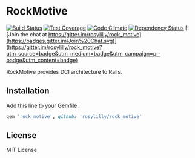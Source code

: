# RockMotive

[![Build Status](https://travis-ci.org/rosylilly/rock_motive.svg?branch=master)](https://travis-ci.org/rosylilly/rock_motive)
[![Test Coverage](https://codeclimate.com/github/rosylilly/rock_motive/badges/coverage.svg)](https://codeclimate.com/github/rosylilly/rock_motive)
[![Code Climate](https://codeclimate.com/github/rosylilly/rock_motive/badges/gpa.svg)](https://codeclimate.com/github/rosylilly/rock_motive)
[![Dependency Status](https://gemnasium.com/rosylilly/rock_motive.svg)](https://gemnasium.com/rosylilly/rock_motive)
[![Join the chat at https://gitter.im/rosylilly/rock_motive](https://badges.gitter.im/Join%20Chat.svg)](https://gitter.im/rosylilly/rock_motive?utm_source=badge&utm_medium=badge&utm_campaign=pr-badge&utm_content=badge)

RockMotive provides DCI architecture to Rails.

## Installation

Add this line to your Gemfile:

```ruby
gem 'rock_motive', github: 'rosylilly/rock_motive'
```

## License

MIT License
